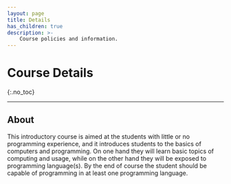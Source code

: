```yaml
---
layout: page
title: Details
has_children: true
description: >-
    Course policies and information.
---
```


# Course Details
{:.no_toc}

---

## About

This introductory course is aimed at the students with little or no programming experience, and it introduces students to the basics of computers and programming. On one hand they will learn basic topics of computing and usage, while on the other hand they will be exposed to programming language(s). By the end of course the student should be capable of programming in at least one programming language.

